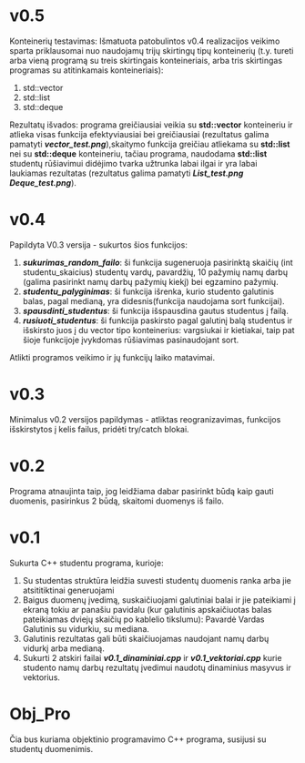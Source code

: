 # v0.5
Konteinerių testavimas: Išmatuota patobulintos v0.4 realizacijos veikimo sparta priklausomai nuo naudojamų trijų skirtingų tipų konteinerių (t.y. tureti arba vieną programą su treis skirtingais konteineriais, arba tris skirtingas programas su atitinkamais konteineriais): 

 1. std::vector
 2. std::list
 3. std::deque

Rezultatų išvados: programa greičiausiai veikia su **std::vector** konteineriu ir atlieka visas funkcija efektyviausiai bei greičiausiai (rezultatus galima pamatyti ***vector_test.png***),skaitymo funkcija greičiau atliekama su **std::list** nei su **std::deque** konteineriu, tačiau programa, naudodama **std::list** studentų rūšiavimui didėjimo tvarka užtrunka labai ilgai ir yra labai laukiamas rezultatas (rezultatus galima pamatyti ***List_test.png*** ***Deque_test.png***).




# v0.4
Papildyta V0.3 versija - sukurtos šios funkcijos:
1. ***sukurimas_random_failo***: ši funkcija sugeneruoja pasirinktą skaičių (int studentu_skaicius) studentų vardų, pavardžių, 10 pažymių namų darbų (galima pasirinkt namų darbų pažymių kiekį) bei egzamino pažymių.
2. ***studentu_palyginimas***: ši funkcija išrenka, kurio studento galutinis balas, pagal medianą, yra didesnis(funkcija naudojama sort funkcijai).
3. ***spausdinti_studentus***: ši funkcija išspausdina gautus studentus į failą.
4. ***rusiuoti_studentus***: ši funkcija paskirsto pagal galutinį balą studentus ir išskirsto juos į du vector tipo konteinerius: vargsiukai ir kietiakai, taip pat šioje funkcijoje įvykdomas rūšiavimas pasinaudojant sort.

Atlikti programos veikimo ir jų funkcijų laiko matavimai.

# v0.3
Minimalus v0.2 versijos papildymas - atliktas reogranizavimas, funkcijos išskirstytos į kelis failus, pridėti try/catch blokai.

# v0.2
Programa atnaujinta taip, jog leidžiama dabar pasirinkt būdą kaip gauti duomenis, pasirinkus 2 būdą, skaitomi duomenys iš failo.

# v0.1
Sukurta C++ studentu programa, kurioje:
1. Su studentas struktūra leidžia suvesti studentų duomenis ranka arba jie atsititiktinai generuojami
2. Baigus duomenų įvedimą, suskaičiuojami galutiniai balai ir jie pateikiami į ekraną tokiu ar panašiu pavidalu (kur galutinis apskaičiuotas balas pateikiamas dviejų skaičių po kablelio tikslumu): Pavardė Vardas Galutinis su vidurkiu, su mediana.
3. Galutinis rezultatas gali būti skaičiuojamas naudojant namų darbų vidurkį arba medianą.
4. Sukurti 2 atskiri failai ***v0.1_dinaminiai.cpp*** ir ***v0.1_vektoriai.cpp*** kurie studento namų darbų rezultatų įvedimui naudotų dinaminius masyvus ir vektorius.

# Obj_Pro
Čia bus kuriama objektinio programavimo C++ programa, susijusi su studentų duomenimis.
